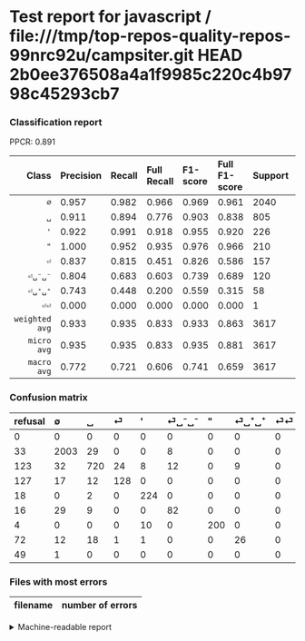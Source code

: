 # Test report for javascript / file:///tmp/top-repos-quality-repos-99nrc92u/campsiter.git HEAD 2b0ee376508a4a1f9985c220c4b9798c45293cb7

### Classification report

PPCR: 0.891

| Class | Precision | Recall | Full Recall | F1-score | Full F1-score | Support | Full Support | PPCR |
|------:|:----------|:-------|:------------|:---------|:---------|:--------|:-------------|:-----|
| `∅` | 0.957| 0.982| 0.966| 0.969| 0.961| 2040| 2073| 0.984 |
| `␣` | 0.911| 0.894| 0.776| 0.903| 0.838| 805| 928| 0.867 |
| `'` | 0.922| 0.991| 0.918| 0.955| 0.920| 226| 244| 0.926 |
| `"` | 1.000| 0.952| 0.935| 0.976| 0.966| 210| 214| 0.981 |
| `⏎` | 0.837| 0.815| 0.451| 0.826| 0.586| 157| 284| 0.553 |
| `⏎␣⁻␣⁻` | 0.804| 0.683| 0.603| 0.739| 0.689| 120| 136| 0.882 |
| `⏎␣⁺␣⁺` | 0.743| 0.448| 0.200| 0.559| 0.315| 58| 130| 0.446 |
| `⏎⏎` | 0.000| 0.000| 0.000| 0.000| 0.000| 1| 50| 0.020 |
| `weighted avg` | 0.933| 0.935| 0.833| 0.933| 0.863| 3617| 4059| 0.891 |
| `micro avg` | 0.935| 0.935| 0.833| 0.935| 0.881| 3617| 4059| 0.891 |
| `macro avg` | 0.772| 0.721| 0.606| 0.741| 0.659| 3617| 4059| 0.891 |

### Confusion matrix

|refusal|  ∅| ␣| ⏎| '| ⏎␣⁻␣⁻| "| ⏎␣⁺␣⁺| ⏎⏎| 
|:---|:---|:---|:---|:---|:---|:---|:---|:---|
|0 |0 |0 |0 |0 |0 |0 |0 |0 |
|33 |2003 |29 |0 |0 |8 |0 |0 |0 |
|123 |32 |720 |24 |8 |12 |0 |9 |0 |
|127 |17 |12 |128 |0 |0 |0 |0 |0 |
|18 |0 |2 |0 |224 |0 |0 |0 |0 |
|16 |29 |9 |0 |0 |82 |0 |0 |0 |
|4 |0 |0 |0 |10 |0 |200 |0 |0 |
|72 |12 |18 |1 |1 |0 |0 |26 |0 |
|49 |1 |0 |0 |0 |0 |0 |0 |0 |

### Files with most errors

| filename | number of errors|
|:----:|:-----|

<details>
    <summary>Machine-readable report</summary>
```json
{
  "cl_report": {"\"": {"f1-score": 0.975609756097561, "precision": 1.0, "recall": 0.9523809523809523, "support": 210}, "\u0027": {"f1-score": 0.9552238805970149, "precision": 0.9218106995884774, "recall": 0.9911504424778761, "support": 226}, "macro avg": {"f1-score": 0.7407971475828743, "precision": 0.7716407032142099, "recall": 0.7208374871813984, "support": 3617}, "micro avg": {"f1-score": 0.9353055017970694, "precision": 0.9353055017970694, "recall": 0.9353055017970694, "support": 3617}, "weighted avg": {"f1-score": 0.9331203121214438, "precision": 0.9328862363294919, "recall": 0.9353055017970694, "support": 3617}, "\u2205": {"f1-score": 0.9690372520561199, "precision": 0.9565425023877746, "recall": 0.9818627450980392, "support": 2040}, "\u23ce": {"f1-score": 0.8258064516129033, "precision": 0.8366013071895425, "recall": 0.8152866242038217, "support": 157}, "\u23ce\u23ce": {"f1-score": 0.0, "precision": 0.0, "recall": 0.0, "support": 1}, "\u23ce\u2423\u207a\u2423\u207a": {"f1-score": 0.5591397849462366, "precision": 0.7428571428571429, "recall": 0.4482758620689655, "support": 58}, "\u23ce\u2423\u207b\u2423\u207b": {"f1-score": 0.7387387387387387, "precision": 0.803921568627451, "recall": 0.6833333333333333, "support": 120}, "\u2423": {"f1-score": 0.9028213166144201, "precision": 0.9113924050632911, "recall": 0.8944099378881988, "support": 805}},
  "cl_report_full": {"\"": {"f1-score": 0.966183574879227, "precision": 1.0, "recall": 0.9345794392523364, "support": 214}, "\u0027": {"f1-score": 0.9199178644763861, "precision": 0.9218106995884774, "recall": 0.9180327868852459, "support": 244}, "macro avg": {"f1-score": 0.6594609959374093, "precision": 0.7716407032142099, "recall": 0.6060440262739499, "support": 4059}, "micro avg": {"f1-score": 0.8814486711829076, "precision": 0.9353055017970694, "recall": 0.8334565163833456, "support": 4059}, "weighted avg": {"f1-score": 0.8630249605984895, "precision": 0.9142907374217225, "recall": 0.8334565163833456, "support": 4059}, "\u2205": {"f1-score": 0.9613630909527239, "precision": 0.9565425023877746, "recall": 0.9662325132657984, "support": 2073}, "\u23ce": {"f1-score": 0.5858123569794051, "precision": 0.8366013071895425, "recall": 0.4507042253521127, "support": 284}, "\u23ce\u23ce": {"f1-score": 0.0, "precision": 0.0, "recall": 0.0, "support": 50}, "\u23ce\u2423\u207a\u2423\u207a": {"f1-score": 0.3151515151515152, "precision": 0.7428571428571429, "recall": 0.2, "support": 130}, "\u23ce\u2423\u207b\u2423\u207b": {"f1-score": 0.6890756302521008, "precision": 0.803921568627451, "recall": 0.6029411764705882, "support": 136}, "\u2423": {"f1-score": 0.8381839348079161, "precision": 0.9113924050632911, "recall": 0.7758620689655172, "support": 928}},
  "ppcr": 0.8911061837891107
}
```
</details>
